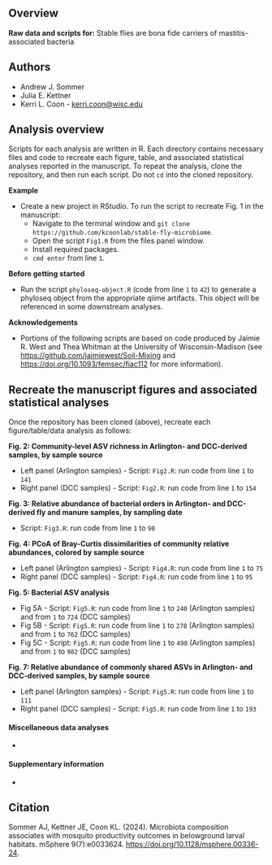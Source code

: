 ## Overview 
**Raw data and scripts for:**
Stable flies are bona fide carriers of mastitis-associated bacteria

## Authors 
* Andrew J. Sommer
* Julia E. Kettner
* Kerri L. Coon - kerri.coon@wisc.edu

## Analysis overview 
Scripts for each analysis are written in R. Each directory contains necessary files and code to recreate each figure, table, and associated statistical analyses reported in the manuscript. To repeat the analysis, clone the repository, and then run each script. Do not `cd` into the cloned repository. 

**Example**
* Create a new project in RStudio. To run the script to recreate Fig. 1 in the manuscript: 
	* Navigate to the terminal window and `git clone https://github.com/kcoonlab/stable-fly-microbiome`.
	* Open the script `Fig1.R` from the files panel window.
	* Install required packages. 
	* `cmd enter` from line `1`.

**Before getting started**
* Run the script `phyloseq-object.R` (code from line `1` to `42`) to generate a phyloseq object from the appropriate qiime artifacts. This object will be referenced in some downstream analyses.

**Acknowledgements**
* Portions of the following scripts are based on code produced by Jaimie R. West and Thea Whitman at the University of Wisconsin-Madison (see https://github.com/jaimiewest/Soil-Mixing and https://doi.org/10.1093/femsec/fiac112 for more information).

## Recreate the manuscript figures and associated statistical analyses
Once the repository has been cloned (above), recreate each figure/table/data analysis as follows: 

**Fig. 2: Community-level ASV richness in Arlington- and DCC-derived samples, by sample source**
* Left panel (Arlington samples) - Script: `Fig2.R`: run code from line `1` to `141`
* Right panel (DCC samples) - Script: `Fig2.R`: run code from line `1` to `154`

**Fig. 3: Relative abundance of bacterial orders in Arlington- and DCC-derived fly and manure samples, by sampling date**
* Script: `Fig3.R`: run code from line `1` to `90`

**Fig. 4: PCoA of Bray-Curtis dissimilarities of community relative abundances, colored by sample source**
* Left panel (Arlington samples) - Script: `Fig4.R`: run code from line `1` to `75`
* Right panel (DCC samples) - Script: `Fig4.R`: run code from line `1` to `95`

**Fig. 5: Bacterial ASV analysis**
* Fig 5A - Script: `Fig5.R`: run code from line `1` to `240` (Arlington samples) and from `1` to `724` (DCC samples)
* Fig 5B - Script: `Fig5.R`: run code from line `1` to `278` (Arlington samples) and from `1` to `762` (DCC samples)
* Fig 5C - Script: `Fig5.R`: run code from line `1` to `498` (Arlington samples) and from `1` to `982` (DCC samples)

**Fig. 7: Relative abundance of commonly shared ASVs in Arlington- and DCC-derived samples, by sample source**
* Left panel (Arlington samples) - Script: `Fig5.R`: run code from line `1` to `111`
* Right panel (DCC samples) - Script: `Fig5.R`: run code from line `1` to `193`

#### Miscellaneous data analyses
* 

#### Supplementary information 
* 

## Citation 
Sommer AJ, Kettner JE, Coon KL. (2024). Microbiota composition associates with mosquito productivity outcomes in belowground larval habitats. mSphere 9(7):e0033624. https://doi.org/10.1128/msphere.00336-24.

